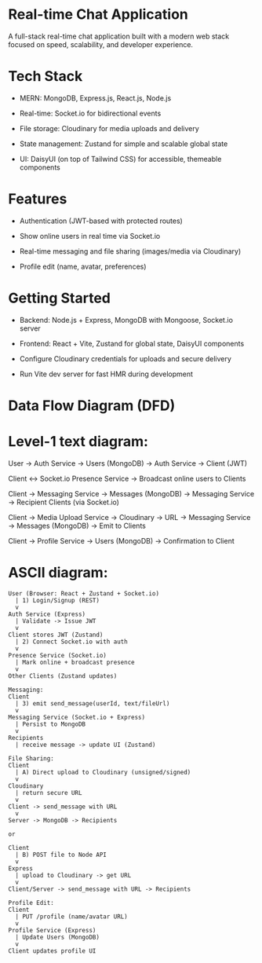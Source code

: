 # Real-time Chat Application
A full-stack real-time chat application built with a modern web stack focused on speed, scalability, and developer experience.

# Tech Stack
- MERN: MongoDB, Express.js, React.js, Node.js

- Real-time: Socket.io for bidirectional events

- File storage: Cloudinary for media uploads and delivery

- State management: Zustand for simple and scalable global state

- UI: DaisyUI (on top of Tailwind CSS) for accessible, themeable components

# Features
- Authentication (JWT-based with protected routes)

- Show online users in real time via Socket.io

- Real-time messaging and file sharing (images/media via Cloudinary)

- Profile edit (name, avatar, preferences)

# Getting Started
- Backend: Node.js + Express, MongoDB with Mongoose, Socket.io server

- Frontend: React + Vite, Zustand for global state, DaisyUI components

- Configure Cloudinary credentials for uploads and secure delivery

- Run Vite dev server for fast HMR during development
  
# Data Flow Diagram (DFD)

# Level-1 text diagram:

User → Auth Service → Users (MongoDB) → Auth Service → Client (JWT)

Client ↔ Socket.io Presence Service → Broadcast online users to Clients

Client → Messaging Service → Messages (MongoDB) → Messaging Service → Recipient Clients (via Socket.io)

Client → Media Upload Service → Cloudinary → URL → Messaging Service → Messages (MongoDB) → Emit to Clients

Client → Profile Service → Users (MongoDB) → Confirmation to Client

# ASCII diagram:
```
User (Browser: React + Zustand + Socket.io)
  | 1) Login/Signup (REST)
  v
Auth Service (Express)
  | Validate -> Issue JWT
  v
Client stores JWT (Zustand)
  | 2) Connect Socket.io with auth
  v
Presence Service (Socket.io)
  | Mark online + broadcast presence
  v
Other Clients (Zustand updates)

Messaging:
Client
  | 3) emit send_message(userId, text/fileUrl)
  v
Messaging Service (Socket.io + Express)
  | Persist to MongoDB
  v
Recipients
  | receive message -> update UI (Zustand)

File Sharing:
Client
  | A) Direct upload to Cloudinary (unsigned/signed)
  v
Cloudinary
  | return secure URL
  v
Client -> send_message with URL
  v
Server -> MongoDB -> Recipients

or

Client
  | B) POST file to Node API
  v
Express
  | upload to Cloudinary -> get URL
  v
Client/Server -> send_message with URL -> Recipients

Profile Edit:
Client
  | PUT /profile (name/avatar URL)
  v
Profile Service (Express)
  | Update Users (MongoDB)
  v
Client updates profile UI
```
